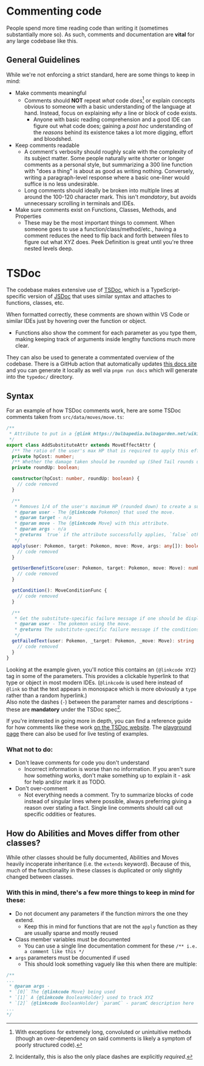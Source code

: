 <!--
SPDX-FileCopyrightText: 2024-2025 Pagefault Games

SPDX-License-Identifier: CC-BY-NC-SA-4.0
-->

# Commenting code

People spend more time reading code than writing it (sometimes substantially more so). As such, comments and documentation are **vital** for any large codebase like this.

## General Guidelines
While we're not enforcing a strict standard, here are some things to keep in mind:
- Make comments meaningful
  - Comments should **NOT** repeat _what_ code _does_[^1] or explain concepts obvious to someone with a basic understanding of the language at hand. Instead, focus on explaining _why_ a line or block of code exists.
    - Anyone with basic reading comprehension and a good IDE can figure out what code does; gaining a _post hoc_ understanding of the _reasons_ behind its existence takes a lot more digging, effort and bloodshed.
- Keep comments readable
  - A comment's verbosity should roughly scale with the complexity of its subject matter. Some people naturally write shorter or longer comments as a personal style, but summarizing a 300 line function with "does a thing" is about as good as writing nothing. Conversely, writing a paragraph-level response where a basic one-liner would suffice is no less undesirable.
  - Long comments should ideally be broken into multiple lines at around the 100-120 character mark. This isn't _mandatory_, but avoids unnecessary scrolling in terminals and IDEs.
- Make sure comments exist on Functions, Classes, Methods, and Properties
  - These may be the most important things to comment. When someone goes to use a function/class/method/etc., having a comment reduces the need to flip back and forth between files to figure out what XYZ does. Peek Definition is great until you're three nested levels deep.

[^1]: With exceptions for extremely long, convoluted or unintuitive methods (though an over-dependency on said comments is likely a symptom of poorly structured code).

# TSDoc
The codebase makes extensive use of [TSDoc](https://tsdoc.org), which is a TypeScript-specific version of [JSDoc](https://jsdoc.app/about-getting-started)
that uses similar syntax and attaches to functions, classes, etc.

When formatted correctly, these comments are shown within VS Code or similar IDEs just by hovering over the function or object.
- Functions also show the comment for each parameter as you type them, making keeping track of arguments inside lengthy functions much more clear.

They can also be used to generate a commentated overview of the codebase. There is a GitHub action that automatically updates [this docs site](https://pagefaultgames.github.io/pokerogue/main/index.html)
and you can generate it locally as well via `pnpm run docs` which will generate into the `typedoc/` directory.

## Syntax
For an example of how TSDoc comments work, here are some TSDoc comments taken from `src/data/moves/move.ts`:
```ts
/**
 * Attribute to put in a {@link https://bulbapedia.bulbagarden.net/wiki/Substitute_(doll) | Substitute Doll} for the user.
 */
export class AddSubstituteAttr extends MoveEffectAttr {
  /** The ratio of the user's max HP that is required to apply this effect */
  private hpCost: number;
  /** Whether the damage taken should be rounded up (Shed Tail rounds up) */
  private roundUp: boolean;

  constructor(hpCost: number, roundUp: boolean) {
    // code removed
  }

  /**
   * Removes 1/4 of the user's maximum HP (rounded down) to create a substitute for the user
   * @param user - The {@linkcode Pokemon} that used the move.
   * @param target - n/a
   * @param move - The {@linkcode Move} with this attribute.
   * @param args - n/a
   * @returns `true` if the attribute successfully applies, `false` otherwise
   */
  apply(user: Pokemon, target: Pokemon, move: Move, args: any[]): boolean {
    // code removed
  }

  getUserBenefitScore(user: Pokemon, target: Pokemon, move: Move): number {
    // code removed
  }

  getCondition(): MoveConditionFunc {
    // code removed
  }

  /**
   * Get the substitute-specific failure message if one should be displayed.
   * @param user - The pokemon using the move.
   * @returns The substitute-specific failure message if the conditions apply, otherwise `undefined`
   */
  getFailedText(user: Pokemon, _target: Pokemon, _move: Move): string | undefined {
    // code removed
  }
}
```

Looking at the example given, you'll notice this contains an `{@linkcode XYZ}` tag in some of the parameters. This provides a clickable hyperlink to that type or object in most modern IDEs. (`@linkcode` is used here instead of `@link` so that the text appears in monospace which is more obviously a `type` rather than a random hyperlink.) \
Also note the dashes (` - `) between the parameter names and descriptions - these are **mandatory** under the TSDoc spec[^2].

If you're interested in going more in depth, you can find a reference guide for how comments like these work [on the TSDoc website](https://tsdoc.org).
The [playground page](https://tsdoc.org/play/) there can also be used for live testing of examples.

[^2]: Incidentally, this is also the only place dashes are explicitly _required_.

### What not to do:
- Don't leave comments for code you don't understand
  - Incorrect information is worse than no information. If you aren't sure how something works, don't make something up to explain it - ask for help and/or mark it as TODO.
- Don't over-comment
  - Not everything needs a comment. Try to summarize blocks of code instead of singular lines where possible, always preferring giving a reason over stating a fact. Single line comments should call out specific oddities or features.

## How do Abilities and Moves differ from other classes?
While other classes should be fully documented, Abilities and Moves heavily incoperate inheritance (i.e. the `extends` keyword). Because of this, much of the functionality in these classes is duplicated or only slightly changed between classes.
### With this in mind, there's a few more things to keep in mind for these:
- Do not document any parameters if the function mirrors the one they extend.
  - Keep this in mind for functions that are not the `apply` function as they are usually sparse and mostly reused
- Class member variables must be documented
  - You can use a single line documentation comment for these `/** i.e. a comment like this */`
- `args` parameters must be documented if used
  - This should look something vaguely like this when there are multiple:
```ts
/**
...
 * @param args -
 * `[0]` The {@linkcode Move} being used
 * `[1]` A {@linkcode BooleanHolder} used to track XYZ
 * `[2]` {@linkcode BooleanHolder} `paramC` - paramC description here
...
*/
```
